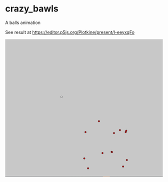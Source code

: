# crazy_bawls

A balls animation

See result at https://editor.p5js.org/Plotkine/present/I-eeyxqFo

![](./crazy_bawls.png)
